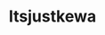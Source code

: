 ---
title : "Itsjustkewa"
# full screen navigation
first_name : "Oluwafiyikewa"
last_name : "Alawode"
bg_image : "images/backgrounds/full-nav-bg.jpg"
# animated text loop
occupations:
- "Game Designer"
- "Artist"
- "Audio Engineer"
--- 